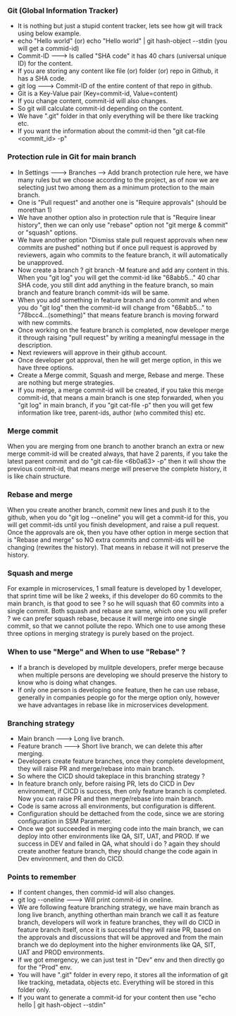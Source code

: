 ### Git (Global Information Tracker)
- It is nothing but just a stupid content tracker, lets see how git will track using below example.
- echo "Hello world" (or) echo "Hello world" | git hash-object --stdin (you will get a commid-id)
- Commit-ID ---> Is called "SHA code" it has 40 chars (universal unique ID) for the content.
- If you are storing any content like file (or) folder (or) repo in Github, it has a SHA code.
- git log ---> Commit-ID of the entire content of that repo in github.
- Git is a Key-Value pair (Key=commit-id, Value=content)
- If you change content, commit-id will also changes.
- So git will calculate commit-id depending on the content.
- We have ".git" folder in that only everything will be there like tracking etc.
- If you want the information about the commit-id then "git cat-file <commit_id> -p"

### Protection rule in Git for main branch
- In Settings ---> Branches --> Add branch protection rule here, we have many rules but we choose according to
  the project, as of now we are selecting just two among them as a minimum protection to the main branch.
- One is "Pull request" and another one is "Require approvals" (should be morethan 1)
- We have another option also in protection rule that is "Require linear history", then we can only use
  "rebase" option not "git merge & commit" or "squash" options.
- We have another option "Dismiss stale pull request approvals when new commits are pushed" nothing but if
  once pull request is approved by reviewers, again who commits to the feature branch, it will automatically
  be unapproved.
- Now create a branch ? git branch -M feature and add any content in this. When you "git log" you will get the
  commit-id like "68abb5..." 40 char SHA code, you still dint add anything in the feature branch, so main
  branch and feature branch commit-ids will be same.
- When you add something in feature branch and do commit and when you do "git log" then the commit-id will
  change from "68abb5..." to "78bcc4...(something)" that means feature branch is moving forward with new
  commits.
- Once working on the feature branch is completed, now developer merge it through raising "pull request" by
  writing a meaningful message in the description.
- Next reviewers will approve in their github account.
- Once developer got approval, then he will get merge option, in this we have three options.
- Create a Merge commit, Squash and merge, Rebase and merge. These are nothing but merge strategies.
- If you merge, a merge commit-id will be created, if you take this merge commit-id, that means a main branch
  is one step forwarded, when you "git log" in main branch, if you "git cat-file <cfaa64> -p" then you will
  get few information like tree, parent-ids, author (who commited this) etc.

### Merge commit
When you are merging from one branch to another branch an extra or new merge commit-id will be created always, that have 2 parents, if you take the latest parent commit and do "git cat-file <6b0a63> -p" then it will show the previous commit-id, that means merge will preserve the complete history, it is like chain structure.

### Rebase and merge
When you create another branch, commit new lines and push it to the github, when you do "git log --oneline" you will get a commit-id for this, you will get commit-ids until you finish development, and raise a pull request. Once the approvals are ok, then you have other option in merge section that is "Rebase and merge" so NO extra commits and commit-ids will be changing (rewrites the history). That means in rebase it will not preserve the history.

### Squash and merge
For example in microservices, 1 small feature is developed by 1 developer, that sprint time will be like 2 weeks, if this developer do 60 commits to the main branch, is that good to see ? so he will squash that 60 commits into a single commit. Both squash and rebase are same, which one you will prefer ? we can prefer squash rebase, because it will merge into one single commit, so that we cannot pollute the repo. Which one to use among these three options in merging strategy is purely based on the project.

### When to use "Merge" and When to use "Rebase" ?
- If a branch is developed by mulitple developers, prefer merge because when multiple persons are developing
  we should preserve the history to know who is doing what changes.
- If only one person is developing one feature, then he can use rebase, generally in companies people go for
  the merge option only, however we have advantages in rebase like in microservices development.

### Branching strategy
- Main branch ---> Long live branch.
- Feature branch ---> Short live branch, we can delete this after merging.
- Developers create feature branches, once they complete development, they will raise PR and merge/rebase into
  main branch.
- So where the CICD should takeplace in this branching strategy ?
- In feature branch only, before raising PR, lets do CICD in Dev environment, if CICD is success, then only
  feature branch is completed. Now you can raise PR and then merge/rebase into main branch.
- Code is same across all environments, but configuration is different.
- Configuration should be dettached from the code, since we are storing configuration in SSM Parameter.
- Once we got succeeded in merging code into the main branch, we can deploy into other environments like QA,
  SIT, UAT, and PROD. If we success in DEV and failed in QA, what should i do ? again they should create
  another feature branch, they should change the code again in Dev environment, and then do CICD.
  
### Points to remember
- If content changes, then commid-id will also changes.
- git log --oneline ---> Will print commit-id in oneline.
- We are following feature branching strategy, we have main branch as long live branch, anything otherthan
  main branch we call it as feature branch, developers will work in feature branches, they will do CICD in
  feature branch itself, once it is successful they will raise PR, based on the approvals and discussions that
  will be approved and from the main branch we do deployment into the higher environments like QA, SIT, UAT
  and PROD environments.
- If we got emergency, we can just test in "Dev" env and then directly go for the "Prod" env.
- You will have ".git" folder in every repo, it stores all the information of git like tracking, metadata,
  objects etc. Everything will be stored in this folder only.
- If you want to generate a commit-id for your content then use "echo hello | git hash-object --stdin"

